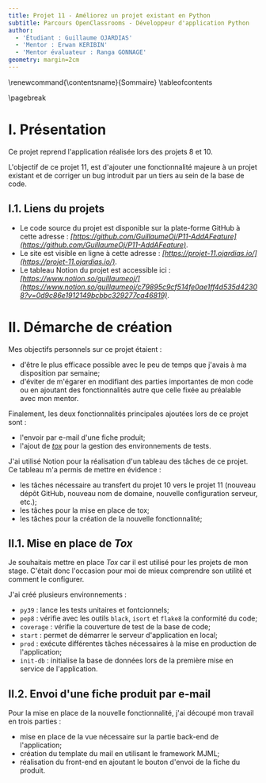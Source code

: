 ```yaml
---
title: Projet 11 - Améliorez un projet existant en Python
subtitle: Parcours OpenClassrooms - Développeur d'application Python
author:
  - 'Étudiant : Guillaume OJARDIAS'
  - 'Mentor : Erwan KERIBIN'
  - 'Mentor évaluateur : Ranga GONNAGE'
geometry: margin=2cm
---
```

\renewcommand{\contentsname}{Sommaire}
\tableofcontents

\pagebreak
# I. Présentation

Ce projet reprend l'application réalisée lors des projets 8 et 10.

L'objectif de ce projet 11, est d'ajouter une fonctionnalité majeure à un projet existant et de corriger un bug introduit par un tiers au sein de la base de code.

## I.1. Liens du projets

- Le code source du projet est disponible sur la plate-forme GitHub à cette adresse : _[https://github.com/GuillaumeOj/P11-AddAFeature](https://github.com/GuillaumeOj/P11-AddAFeature)_.
- Le site est visible en ligne à cette adresse : _[https://projet-11.ojardias.io/](https://projet-11.ojardias.io/)_.
- Le tableau Notion du projet est accessible ici : _[https://www.notion.so/guillaumeoj/](https://www.notion.so/guillaumeoj/c79895c9cf514fe0ae1ff4d535d42308?v=0d9c86e1912149bcbbc329277ca46819)_.

# II. Démarche de création

Mes objectifs personnels sur ce projet étaient :

- d'être le plus efficace possible avec le peu de temps que j'avais à ma disposition par semaine;
- d'éviter de m'égarer en modifiant des parties importantes de mon code ou en ajoutant des fonctionnalités autre que celle fixée au préalable avec mon mentor.

Finalement, les deux fonctionnalités principales ajoutées lors de ce projet sont :

- l'envoir par e-mail d'une fiche produit;
- l'ajout de _[tox](https://tox.readthedocs.io/en/latest/)_ pour la gestion des environnements de tests.

J'ai utilisé Notion pour la réalisation d'un tableau des tâches de ce projet. Ce tableau m'a permis de mettre en évidence :

- les tâches nécessaire au transfert du projet 10 vers le projet 11 (nouveau dépôt GitHub, nouveau nom de domaine, nouvelle configuration serveur, etc.);
- les tâches pour la mise en place de tox;
- les tâches pour la création de la nouvelle fonctionnalité;

## II.1. Mise en place de _Tox_

Je souhaitais mettre en place _Tox_ car il est utilisé pour les projets de mon stage. C'était donc l'occasion pour moi de mieux comprendre son utilité et comment le configurer.

J'ai créé plusieurs environnements :

- `py39` : lance les tests unitaires et fontcionnels;
- `pep8` : vérifie avec les outils `black`, `isort` et `flake8` la conformité du code;
- `coverage` : vérifie la couverture de test de la base de code;
- `start` : permet de démarrer le serveur d'application en local;
- `prod` : exécute différentes tâches nécessaires à la mise en production de l'application;
- `init-db` : initialise la base de données lors de la première mise en service de l'application.

## II.2. Envoi d'une fiche produit par e-mail

Pour la mise en place de la nouvelle fonctionnalité, j'ai découpé mon travail en trois parties :

- mise en place de la vue nécessaire sur la partie back-end de l'application;
- création du template du mail en utilisant le framework MJML;
- réalisation du front-end en ajoutant le bouton d'envoi de la fiche du produit.
